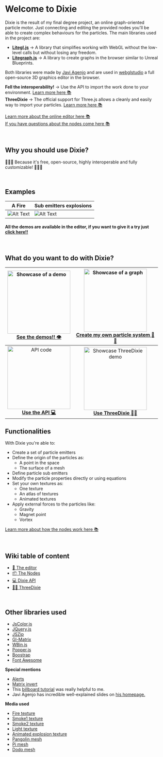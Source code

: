 # Welcome to Dixie

Dixie is the result of my final degree project, an online graph-oriented particle motor. Just connecting and editing the provided nodes you'll be able to create complex behaviours for the particles.  The main libraries used in the project are:
* **[Litegl.js](https://github.com/jagenjo/litegl.js?files=1)**  &rarr; A library that simplifies working with WebGL without the low-level calls but without losing any freedom.
* **[Litegraph.js](https://github.com/jagenjo/litegl.js?files=1)**  &rarr; A library to create graphs in the browser similar to Unreal Blueprints.

Both libraries were made by [Javi Agenjo](https://github.com/jagenjo) and are used in [webglstudio](https://github.com/jagenjo/webglstudio.js) a full open-source 3D graphics editor in the browser.

**Fell the interoperability!** &rarr; Use the API to import the work done to your environment. [Learn more here :books:](https://github.com/Pagunasa/tfg-gmj/wiki/Dixie-API)  
**ThreeDixie** &rarr; The official support for Three.js allows a cleanly and easily way to import your particles. [Learn more here :books:](https://github.com/Pagunasa/tfg-gmj/wiki/ThreeDixie) 

[Learn more about the online editor here :books:](https://github.com/Pagunasa/tfg-gmj/wiki/The-editor)  
[If you have questions about the nodes come here :books:](https://github.com/Pagunasa/tfg-gmj/wiki/The-nodes)

<br/>

## Why you should use Dixie?

:stars::stars::stars: Because it's free, open-source, highly interoperable and fully customizable!  :stars::stars::stars:

<br/>

## Examples 
| A Fire | Sub emitters explosions |
|--|--|
| ![Alt Text](https://github.com/Pagunasa/tfg-gmj/blob/master/wiki_media/Home/gif/fireg.gif) | ![Alt Text](https://github.com/Pagunasa/tfg-gmj/blob/master/wiki_media/Home/gif/explosions.gif) |

#### All the demos are available in the editor, if you want to give it a try just [click here!!](https://pagunasa.github.io/tfg-gmj/)

<br/>

## What do you want to do with Dixie?

| <a href="https://pagunasa.github.io/tfg-gmj/" rel="Demo link"><img src="https://github.com/Pagunasa/tfg-gmj/blob/master/wiki_media/Home/images/see_demos.png" alt="Showcase of a demo" width="207"/></a> <br/> [See the demos!! :eye:](https://pagunasa.github.io/tfg-gmj/) | <a href="https://github.com/Pagunasa/tfg-gmj/wiki/The-editor" rel="The editor"><img src="https://github.com/Pagunasa/tfg-gmj/blob/master/wiki_media/Home/images/create_particles.png" alt="Showcase of a graph"  height="207"/></a> <br/> [Create my own particle system :stars::stars:](https://github.com/Pagunasa/tfg-gmj/wiki/The-editor) | 
|:--:|:--:| 
| <a href="https://github.com/Pagunasa/tfg-gmj/wiki/Dixie-API" rel="The API"><img src="https://github.com/Pagunasa/tfg-gmj/blob/master/wiki_media/Home/images/use_API.png" alt="API code"  height="207"/></a> <br/> [**Use the API :computer:**](https://github.com/Pagunasa/tfg-gmj/wiki/Dixie-API) | <a href="https://github.com/Pagunasa/tfg-gmj/wiki/ThreeDixie" rel="ThreeDixie"><img src="https://github.com/Pagunasa/tfg-gmj/blob/master/wiki_media/Home/images/use_threeDixie.png" alt="Showcase ThreeDixie demo" width="207"/></a> <br/> [**Use ThreeDixie :evergreen_tree::mouse2:**](https://github.com/Pagunasa/tfg-gmj/wiki/ThreeDixie) |

## Functionalities
With Dixie you're able to:
 * Create a set of particle emitters
 * Define the origin of the particles as:
	 * A point in the space
	 * The surface of a mesh
 * Define particle sub emitters
 * Modify the particle properties directly or using equations
 * Set your own textures as:
	 * One texture
	 * An atlas of textures
	 * Animated textures
 * Apply external forces to the particles like:
	 * Gravity
	 * Magnet point
	 * Vortex

[Learn more about how the nodes work here :books:](https://github.com/Pagunasa/tfg-gmj/wiki/The-nodes) 

<br/>

## Wiki table of content
* [:art: The editor](https://github.com/Pagunasa/tfg-gmj/wiki/The-editor)
* [:package: The Nodes](https://github.com/Pagunasa/tfg-gmj/wiki/The-nodes)
* [:computer: Dixie API](https://github.com/Pagunasa/tfg-gmj/wiki/Dixie-API)
* [:evergreen_tree::mouse2: ThreeDixie](https://github.com/Pagunasa/tfg-gmj/wiki/ThreeDixie)

<br/>

## Other libraries used
* [JsColor.js](https://jscolor.com/)
* [JQuery.js](https://jquery.com/)
* [JSZip](https://stuk.github.io/jszip/)
* [Gl-Matrix](https://glmatrix.net/)
* [WBin.js](https://github.com/jagenjo/litescene.js/blob/master/guides/wbin.md)
* [Popper.js](https://popper.js.org/)
* [Boostrap](https://getbootstrap.com/)
* [Font Awesome](https://fontawesome.com/)

**Special mentions**
* [Alerts](https://codepen.io/codysechelski/pen/dYVwjb)
* [Matrix invert](http://blog.acipo.com/matrix-inversion-in-javascript/)
* This [billboard tutorial](http://www.opengl-tutorial.org/intermediate-tutorials/billboards-particles/billboards/) was really helpful to me.
* Javi Agenjo has incredible well-explained slides on [his homepage.](https://tamats.com/upf/)

**Media used**
* [Fire texture](https://toppng.com/fire-particle-effect-decal-roblox-fire-decal-PNG-free-PNG-Images_191764)
* [Smoke1 texture](https://toppng.com/smoke-particle-texture-PNG-free-PNG-Images_70935)
* [Smoke2 texture](https://toppng.com/smoke-clipart-png-tumblr-smoke-gif-animation-PNG-free-PNG-Images_170070)
* [Light texture](https://toppng.com/coolest-pink-galaxy-background-blue-light-star-particle-light-particle-PNG-free-PNG-Images_169844)
* [Animated explosion texture](https://opengameart.org/content/pixel-art-explosion-animation) 
* [Pangolin mesh](https://sketchfab.com/3d-models/low-poly-crystal-pangolin-8cc9e96faeee487db9a71c890722b268)
* [Pi mesh](https://sketchfab.com/3d-models/letra-pi-da97ddbdc6d64ed8a16fecd52816021b)
* [Dodo mesh](https://sketchfab.com/3d-models/letra-pi-da97ddbdc6d64ed8a16fecd52816021b)
